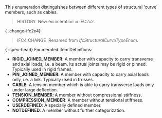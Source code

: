 This enumeration distinguishes between different types of structural 'curve' members, such as cables.

> HISTORY&nbsp; New enumeration in IFC2x2.

{ .change-ifc2x4}
> IFC4 CHANGE&nbsp; Renamed from _IfcStructuralCurveTypeEnum_.

{ .spec-head}
Enumerated Item Definitions:

* **RIGID_JOINED_MEMBER**: A member with capacity to carry transverse and axial loads, i.e. a beam. Its actual joints may be rigid or pinned. Typically used in rigid frames.
* **PIN_JOINED_MEMBER**: A member with capacity to carry axial loads only, i.e. a link. Typically used in trusses.
* **CABLE**: A tension member which is able to carry transverse loads only under large deflection.
* **TENSION_MEMBER**: A member without compressional stiffness.
* **COMPRESSION_MEMBER**: A member without tensional stiffness.
* **USERDEFINED**: A specially defined member.
* **NOTDEFINED**: A member without further categorization.